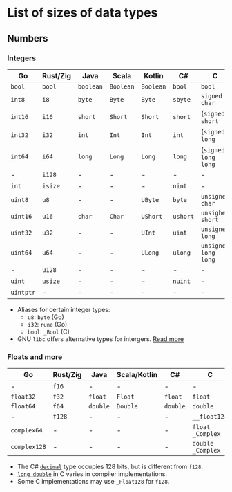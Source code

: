 # List of sizes of data types
## Numbers
### Integers
| Go        | Rust/Zig | Java      | Scala     | Kotlin    | C#       | C                      |
| --------- | -------- | --------- | --------- | --------- | -------- | ---------------------- |
| `bool`    | `bool`   | `boolean` | `Boolean` | `Boolean` | `bool`   | `bool`                 |
| `int8`    | `i8`     | `byte`    | `Byte`    | `Byte`    | `sbyte`  | `signed char`          |
| `int16`   | `i16`    | `short`   | `Short`   | `Short`   | `short`  | (`signed`) `short`     |
| `int32`   | `i32`    | `int`     | `Int`     | `Int`     | `int`    | (`signed`) `long`      |
| `int64`   | `i64`    | `long`    | `Long`    | `Long`    | `long`   | (`signed`) `long long` |
| -         | `i128`   | -         | -         | -         | -        | -                      |
| `int`     | `isize`  | -         | -         | -         | `nint`   | -                      |
| `uint8`   | `u8`     | -         | -         | `UByte`   | `byte`   | `unsigned char`        |
| `uint16`  | `u16`    | `char`    | `Char`    | `UShort`  | `ushort` | `unsighed short`       |
| `uint32`  | `u32`    | -         | -         | `UInt`    | `uint`   | `unsigned long`        |
| `uint64`  | `u64`    | -         | -         | `ULong`   | `ulong`  | `unsigned long long`   |
| -         | `u128`   | -         | -         | -         | -        | -                      |
| `uint`    | `usize`  | -         | -         | -         | `nuint`  | -                      |
| `uintptr` | -        | -         | -         | -         | -        | -                      |

- Aliases for certain integer types:
  - `u8`: `byte` (Go)
  - `i32`: `rune` (Go)
  - `bool`: `_Bool` (C)
- GNU `libc` offers alternative types for intergers. [Read more](https://www.gnu.org/software/libc/manual/html_node/Integers.html)

### Floats and more
| Go           | Rust/Zig | Java      | Scala/Kotlin | C#       | C                 |
| ------------ | -------- | --------- | ------------ | -------- | ----------------- |
| -            | `f16`    | -         | -            | -        | -                 |
| `float32`    | `f32`    | `float`   | `Float`      | `float`  | `float`           |
| `float64`    | `f64`    | `double`  | `Double`     | `double` | `double`          |
| -            | `f128`   | -         | -            | -        | `__float128`      |
| `complex64`  | -        | -         | -            | -        | `float _Complex`  |
| `complex128` | -        | -         | -            | -        | `double _Complex` |

- The C# [`decimal`](https://learn.microsoft.com/en-us/dotnet/csharp/language-reference/builtin-types/floating-point-numeric-types) type occupies 128 bits, but is different from `f128`.
- [`long double`](https://en.wikipedia.org/wiki/Long_double) in C varies in compiler implementations.
- Some C implementations may use `_Float128` for `f128`.